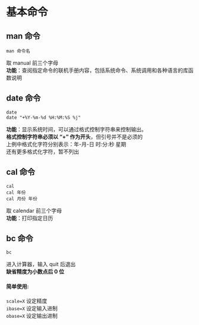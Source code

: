 # 基本命令  
## man 命令
``` Shell
man 命令名
```
取 manual 前三个字母  
**功能**：查阅指定命令的联机手册内容，包括系统命令、系统调用和各种语言的库函数说明  

## date 命令
``` Shell
date
date "+%Y-%m-%d %H:%M:%S %j"
```
**功能**：显示系统时间，可以通过格式控制字符串来控制输出。  
**格式控制字符串必须以 “+” 作为开头**，但引号并不是必须的  
上例中格式化字符分别表示：年-月-日 时:分:秒 星期  
还有更多格式化字符，暂不列出  

## cal 命令  
``` Shell
cal
cal 年份
cal 月份 年份
```
取 calendar 前三个字母  
**功能**：打印指定日历  

## bc 命令
``` Shell
bc
```
进入计算器，输入 quit 后退出  
**缺省精度为小数点后 0 位**  

#### 简单使用: 
`scale=X` 设定精度  
`ibase=X` 设定输入进制  
`obase=X` 设定输出进制   


